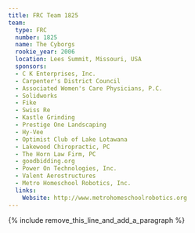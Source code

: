 ```yaml
---
title: FRC Team 1825
team:
  type: FRC
  number: 1825
  name: The Cyborgs
  rookie_year: 2006
  location: Lees Summit, Missouri, USA
  sponsors:
  - C K Enterprises, Inc.
  - Carpenter's District Council
  - Associated Women's Care Physicians, P.C.
  - Solidworks
  - Fike
  - Swiss Re
  - Kastle Grinding
  - Prestige One Landscaping
  - Hy-Vee
  - Optimist Club of Lake Lotawana
  - Lakewood Chiropractic, PC
  - The Horn Law Firm, PC
  - goodbidding.org
  - Power On Technologies, Inc.
  - Valent Aerostructures
  - Metro Homeschool Robotics, Inc.
  links:
    Website: http://www.metrohomeschoolrobotics.org
---
```


{% include remove_this_line_and_add_a_paragraph %}